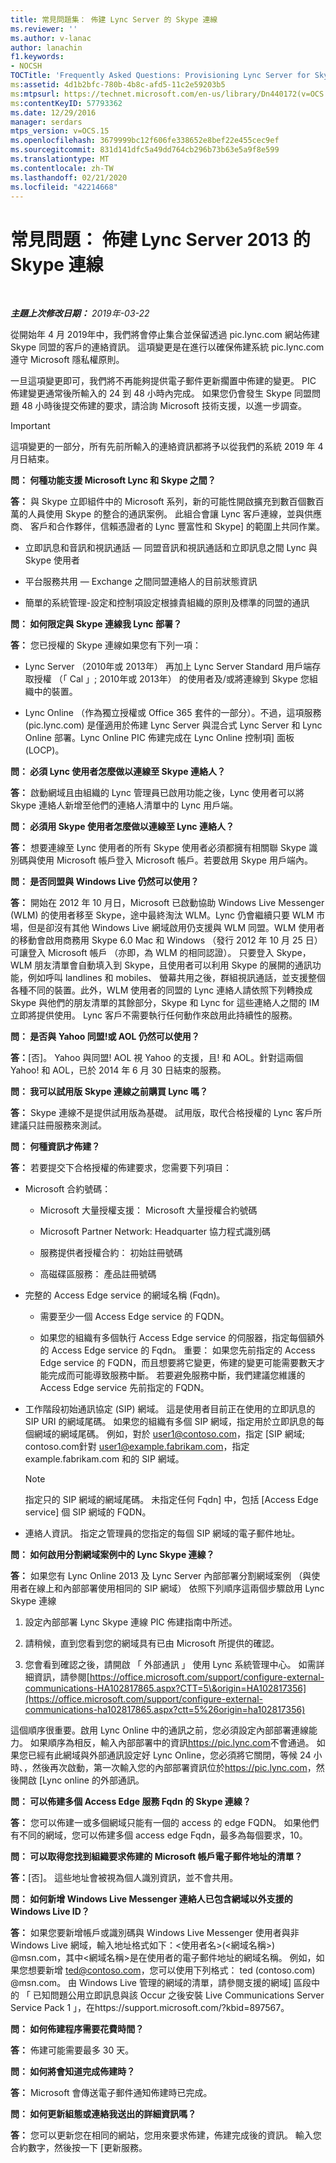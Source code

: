 ```yaml
---
title: 常見問題集： 佈建 Lync Server 的 Skype 連線
ms.reviewer: ''
ms.author: v-lanac
author: lanachin
f1.keywords:
- NOCSH
TOCTitle: 'Frequently Asked Questions: Provisioning Lync Server for Skype connectivity'
ms:assetid: 4d1b2bfc-780b-4b8c-afd5-11c2e59203b5
ms:mtpsurl: https://technet.microsoft.com/en-us/library/Dn440172(v=OCS.15)
ms:contentKeyID: 57793362
ms.date: 12/29/2016
manager: serdars
mtps_version: v=OCS.15
ms.openlocfilehash: 3679999bc12f606fe338652e8bef22e455cec9ef
ms.sourcegitcommit: 831d141dfc5a49dd764cb296b73b63e5a9f8e599
ms.translationtype: MT
ms.contentlocale: zh-TW
ms.lasthandoff: 02/21/2020
ms.locfileid: "42214668"
---
```

<div data-xmlns="http://www.w3.org/1999/xhtml">

<div class="topic" data-xmlns="http://www.w3.org/1999/xhtml" data-msxsl="urn:schemas-microsoft-com:xslt" data-cs="https://msdn.microsoft.com/">

<div data-asp="https://msdn2.microsoft.com/asp">

# <a name="frequently-asked-questions-provisioning-lync-server-2013-for-skype-connectivity"></a>常見問題： 佈建 Lync Server 2013 的 Skype 連線

</div>

<div id="mainSection">

<div id="mainBody">

<span> </span>

_**主題上次修改日期：** 2019年-03-22_

從開始年 4 月 2019年中，我們將會停止集合並保留透過 pic.lync.com 網站佈建 Skype 同盟的客戶的連絡資訊。 這項變更是在進行以確保佈建系統 pic.lync.com 遵守 Microsoft 隱私權原則。 
 
一旦這項變更即可，我們將不再能夠提供電子郵件更新擱置中佈建的變更。 PIC 佈建變更通常後所輸入的 24 到 48 小時內完成。 如果您仍會發生 Skype 同盟問題 48 小時後提交佈建的要求，請洽詢 Microsoft 技術支援，以進一步調查。

> [!IMPORTANT]
> 這項變更的一部分，所有先前所輸入的連絡資訊都將予以從我們的系統 2019 年 4 月日結束。


**問： 何種功能支援 Microsoft Lync 和 Skype 之間？**

**答：** 與 Skype 立即組件中的 Microsoft 系列，新的可能性開啟擴充到數百個數百萬的人員使用 Skype 的整合的通訊案例。 此組合會讓 Lync 客戶連線，並與供應商、 客戶和合作夥伴，信賴憑證者的 Lync 豐富性和 Skype] 的範圍上共同作業。

  - 立即訊息和音訊和視訊通話 — 同盟音訊和視訊通話和立即訊息之間 Lync 與 Skype 使用者

  - 平台服務共用 — Exchange 之間同盟連絡人的目前狀態資訊

  - 簡單的系統管理-設定和控制項設定根據貴組織的原則及標準的同盟的通訊

**問： 如何限定與 Skype 連線我 Lync 部署？**

**答：** 您已授權的 Skype 連線如果您有下列一項：

  - Lync Server （2010年或 2013年） 再加上 Lync Server Standard 用戶端存取授權 （「 Cal 」; 2010年或 2013年） 的使用者及/或將連線到 Skype 您組織中的裝置。 

  - Lync Online （作為獨立授權或 Office 365 套件的一部分）。不過，這項服務 (pic.lync.com) 是僅適用於佈建 Lync Server 與混合式 Lync Server 和 Lync Online 部署。Lync Online PIC 佈建完成在 Lync Online 控制項] 面板 (LOCP)。

**問： 必須 Lync 使用者怎麼做以連線至 Skype 連絡人？**

**答：** 啟動網域且由組織的 Lync 管理員已啟用功能之後，Lync 使用者可以將 Skype 連絡人新增至他們的連絡人清單中的 Lync 用戶端。

**問： 必須用 Skype 使用者怎麼做以連線至 Lync 連絡人？**

**答：** 想要連線至 Lync 使用者的所有 Skype 使用者必須都擁有相關聯 Skype 識別碼與使用 Microsoft 帳戶登入 Microsoft 帳戶。若要啟用 Skype 用戶端內。

**問： 是否同盟與 Windows Live 仍然可以使用？**

**答：** 開始在 2012 年 10 月日，Microsoft 已啟動協助 Windows Live Messenger (WLM) 的使用者移至 Skype，途中最終淘汰 WLM。Lync 仍會繼續只要 WLM 市場，但是卻沒有其他 Windows Live 網域啟用仍支援與 WLM 同盟。WLM 使用者的移動會啟用商務用 Skype 6.0 Mac 和 Windows （發行 2012 年 10 月 25 日） 可讓登入 Microsoft 帳戶 （亦即，為 WLM 的相同認證）。 只要登入 Skype，WLM 朋友清單會自動填入到 Skype，且使用者可以利用 Skype 的展開的通訊功能，例如呼叫 landlines 和 mobiles、 螢幕共用之後，群組視訊通話，並支援整個各種不同的裝置。此外，WLM 使用者的同盟的 Lync 連絡人請依照下列轉換成 Skype 與他們的朋友清單的其餘部分，Skype 和 Lync for 這些連絡人之間的 IM 立即將提供使用。 Lync 客戶不需要執行任何動作來啟用此持續性的服務。

**問： 是否與 Yahoo 同盟\!或 AOL 仍然可以使用？**

**答：**[否]。 Yahoo 與同盟\! AOL 視 Yahoo 的支援，且\! 和 AOL。針對這兩個 Yahoo\! 和 AOL，已於 2014 年 6 月 30 日結束的服務。 

**問： 我可以試用版 Skype 連線之前購買 Lync 嗎？**

**答：** Skype 連線不是提供試用版為基礎。 試用版，取代合格授權的 Lync 客戶所建議只註冊服務來測試。

**問： 何種資訊才佈建？**

**答：** 若要提交下合格授權的佈建要求，您需要下列項目：

  - Microsoft 合約號碼：
    
      - Microsoft 大量授權支援： Microsoft 大量授權合約號碼
    
      - Microsoft Partner Network: Headquarter 協力程式識別碼
    
      - 服務提供者授權合約： 初始註冊號碼
    
      - 高磁碟區服務： 產品註冊號碼

  - 完整的 Access Edge service 的網域名稱 (Fqdn)。
    
      - 需要至少一個 Access Edge service 的 FQDN。
    
      - 如果您的組織有多個執行 Access Edge service 的伺服器，指定每個額外的 Access Edge service 的 Fqdn。 重要： 如果您先前指定的 Access Edge service 的 FQDN，而且想要將它變更，佈建的變更可能需要數天才能完成而可能導致服務中斷。 若要避免服務中斷，我們建議您維護的 Access Edge service 先前指定的 FQDN。

  - 工作階段初始通訊協定 (SIP) 網域。 這是使用者目前正在使用的立即訊息的 SIP URI 的網域尾碼。 如果您的組織有多個 SIP 網域，指定用於立即訊息的每個網域的網域尾碼。 例如，對於 user1@contoso.com，指定 [SIP 網域; contoso.com針對 user1@example.fabrikam.com，指定 example.fabrikam.com 和的 SIP 網域。
    
    <div>
    

    > [!NOTE]
    > 指定只的 SIP 網域的網域尾碼。 未指定任何 Fqdn] 中，包括 [Access Edge service] 個 SIP 網域的 FQDN。

    
    </div>

  - 連絡人資訊。 指定之管理員的您指定的每個 SIP 網域的電子郵件地址。

**問： 如何啟用分割網域案例中的 Lync Skype 連線？**

**答：** 如果您有 Lync Online 2013 及 Lync Server 內部部署分割網域案例 （與使用者在線上和內部部署使用相同的 SIP 網域） 依照下列順序這兩個步驟啟用 Lync Skype 連線

1.  設定內部部署 Lync Skype 連線 PIC 佈建指南中所述。

2.  請稍候，直到您看到您的網域具有已由 Microsoft 所提供的確認。

3.  您會看到確認之後，請開啟 「 外部通訊 」 使用 Lync 系統管理中心。 如需詳細資訊，請參閱[https://office.microsoft.com/support/configure-external-communications-HA102817865.aspx?CTT=5\&origin=HA102817356](https://office.microsoft.com/support/configure-external-communications-ha102817865.aspx?ctt=5%26origin=ha102817356)

這個順序很重要。啟用 Lync Online 中的通訊之前，您必須設定內部部署連線能力。 如果順序為相反，輸入內部部署中的資訊<https://pic.lync.com>不會通過。 如果您已經有此網域與外部通訊設定好 Lync Online，您必須將它關閉，等候 24 小時、，然後再次啟動，第一次輸入您的內部部署資訊位於<https://pic.lync.com>，然後開啟 [Lync online 的外部通訊。

**問： 可以佈建多個 Access Edge 服務 Fqdn 的 Skype 連線？**

**答：** 您可以佈建一或多個網域只能有一個的 access 的 edge FQDN。 如果他們有不同的網域，您可以佈建多個 access edge Fqdn，最多為每個要求，10。

**問： 可以取得您找到組織要求佈建的 Microsoft 帳戶電子郵件地址的清單？**

**答：**[否]。 這些地址會被視為個人識別資訊，並不會共用。

**問： 如何新增 Windows Live Messenger 連絡人已包含網域以外支援的 Windows Live ID？**

**答：** 如果您要新增帳戶或識別碼與 Windows Live Messenger 使用者與非 Windows Live 網域，輸入地址格式如下：\<使用者名\>(\<網域名稱\>) @msn.com，其中\<網域名稱\>是在使用者的電子郵件地址的網域名稱。 例如，如果您想要新增 ted@contoso.com，您可以使用下列格式： ted (contoso.com) @msn.com。 由 Windows Live 管理的網域的清單，請參閱支援的網域] 區段中的 「 已知問題公用立即訊息與該 Occur 之後安裝 Live Communications Server Service Pack 1 」，在https://support.microsoft.com/?kbid=897567。

**問： 如何佈建程序需要花費時間？**

**答：** 佈建可能需要最多 30 天。

**問： 如何將會知道完成佈建時？**

**答：** Microsoft 會傳送電子郵件通知佈建時已完成。

**問： 如何更新組態或連絡我送出的詳細資訊嗎？**

**答：** 您可以更新您在相同的網站，您用來要求佈建，佈建完成後的資訊。 輸入您合約數字，然後按一下 [更新服務。

</div>

<span> </span>

</div>

</div>

</div>

